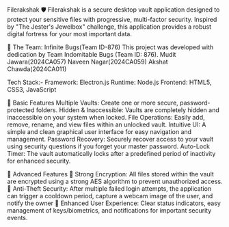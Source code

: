 Filerakshak 🛡️
Filerakshak is a secure desktop vault application designed to protect your sensitive files with progressive,
multi-factor security. Inspired by "The Jester's Jewelbox" challenge, this application provides a robust digital fortress for your most important data.

👥 The Team: Infinite Bugs(Team ID-876)
This project was developed with dedication by Team Indomitable Bugs (Team ID: 876).
Mudit Jawara(2024CA057)
Naveen Nagar(2024CA059)
Akshat Chawda(2024CA011)

Tech Stack:- 
Framework: Electron.js
Runtime: Node.js
Frontend: HTML5, CSS3, JavaScript

🔑 Basic Features
Multiple Vaults: Create one or more secure, password-protected folders.
Hidden & Inaccessible: Vaults are completely hidden and inaccessible on your system when locked.
File Operations: Easily add, remove, rename, and view files within an unlocked vault.
Intuitive UI: A simple and clean graphical user interface for easy navigation and management.
Password Recovery: Securely recover access to your vault using security questions if you forget your master password.
Auto-Lock Timer: The vault automatically locks after a predefined period of inactivity for enhanced security.

🚀 Advanced Features
🔐 Strong Encryption: All files stored within the vault are encrypted using a strong AES algorithm to prevent unauthorized access.
📸 Anti-Theft Security: After multiple failed login attempts, the application can trigger a cooldown period, capture a webcam image of the user, and notify the owner
🔔 Enhanced User Experience: Clear status indicators, easy management of keys/biometrics, and notifications for important security events.
